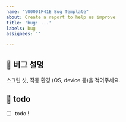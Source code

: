 ```yaml
---
name: "\U0001F41E Bug Template"
about: Create a report to help us improve
title: 'bug: ...'
labels: bug
assignees: ''

---
```


## 🐞 버그 설명
스크린 샷, 작동 환경 (OS, device 등)을 적어주세요.

## 📝 todo
- [ ] todo !
